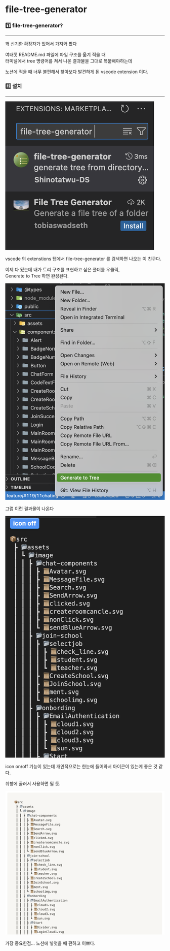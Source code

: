 # file-tree-generator

### 1️⃣ file-tree-generator?
<hr/>

꽤 신기한 확장자가 있어서 가져와 봤다

여태껏 README.md 파일에 파일 구조를 옮겨 적을 때 <br/>
터미널에서 tree 명령어를 쳐서 나온 결과물을 그대로 복붙해야하는데

노션에 적을 때 너무 불편해서 찾아보다 발견하게 된 vscode extension 이다. 

### 2️⃣ 설치
<hr/>

![alt text](img/tree.png)

vscode 의 extenstions 탭에서 file-tree-generator 를 검색하면 나오는 이 친구다.

이제 다 됬는데 내가 트리 구조를 표현하고 싶은 폴더를 우클릭, <br/>
Generate to Tree 하면 완성된다. 

![alt text](img/tree1.png)

그럼 이런 결과물이 나온다 

![alt text](img/tree3.png)

icon on/off 기능이 있는데 개인적으로는 한눈에 들어와서 아이콘이 있는게 좋은 것 같다.

취향에 골러서 사용하면 될 듯.

![alt text](img/tree2.png)

가장 중요한점... 노션에 넣엇을 때 편하고 이쁘다.